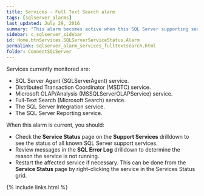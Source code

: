 ```yaml
---
title: Services - Full Text Search alarm
tags: [sqlserver_alarms]
last_updated: July 29, 2016
summary: "This alarm becomes active when this SQL Server supporting service is installed but not active."
sidebar: c_sqlserver_sidebar
id: Home.btnServices.SQLServerServiceStatus.Alarm
permalink: sqlserver_alarm_services_fulltextsearch.html
folder: ConnectSQLServer
---
```



Services currently monitored are:

* SQL Server Agent (SQLServerAgent) service.
* Distributed Transaction Coordinator (MSDTC) service.
* Microsoft OLAP/Analysis (MSSQLServerOLAPService) service.
* Full-Text Search (Microsoft Search) service.
* The SQL Server Integration service.
* The SQL Server Reporting service.


When this alarm is current, you should:

* Check the **Service Status** page on the **Support Services** drilldown to see the status of all known SQL Server support services.
* Review messages in the **SQL Error Log** drilldown to determine the reason the service is not running.
* Restart the affected service if necessary. This can be done from the **Service Status** page by right-clicking the service in the Services Status grid.


{% include links.html %}
